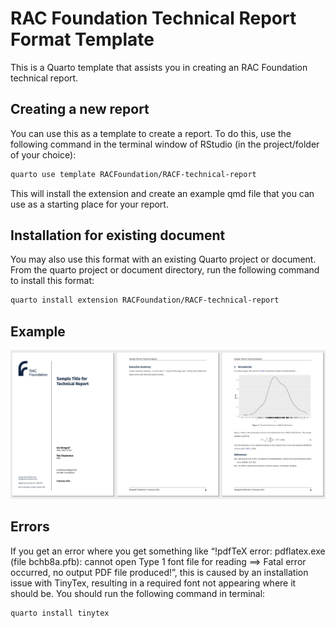 
<!-- README.md is generated from README.qmd. Please edit that file -->

# RAC Foundation Technical Report Format Template

This is a Quarto template that assists you in creating an RAC Foundation
technical report.

## Creating a new report

You can use this as a template to create a report. To do this, use the
following command in the terminal window of RStudio (in the
project/folder of your choice):

``` bash
quarto use template RACFoundation/RACF-technical-report
```

This will install the extension and create an example qmd file that you
can use as a starting place for your report.

## Installation for existing document

You may also use this format with an existing Quarto project or
document. From the quarto project or document directory, run the
following command to install this format:

``` bash
quarto install extension RACFoundation/RACF-technical-report
```

## Example

<div>

[![](examples/template.png)](examples/template.pdf)

</div>

## Errors

If you get an error where you get something like “!pdfTeX error:
pdflatex.exe (file bchb8a.pfb): cannot open Type 1 font file for reading
==\> Fatal error occurred, no output PDF file produced!”, this is caused
by an installation issue with TinyTex, resulting in a required font not
appearing where it should be. You should run the following command in
terminal:

``` bash
quarto install tinytex
```
